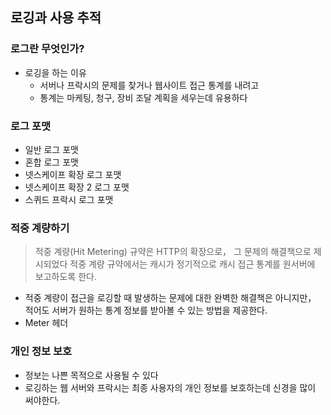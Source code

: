 ## 로깅과 사용 추적

### 로그란 무엇인가?
- 로깅을 하는 이유
  - 서버나 프락시의 문제를 찾거나 웹사이트 접근 통계를 내려고
  - 통계는 마케팅, 청구, 장비 조달 계획을 세우는데 유용하다

### 로그 포맷
- 일반 로그 포맷
- 혼합 로그 포맷
- 넷스케이프 확장 로그 포맷
- 넷스케이프 확장 2 로그 포맷
- 스퀴드 프락시 로그 포맷

### 적중 계량하기
> 적중 계량(Hit Metering) 규약은 HTTP의 확장으로， 그 문제의 해결책으로 제시되었다 적중 계량 규약에서는 캐시가 정기적으로 캐시 접근 통계를 원서버에 보고하도록 한다.
- 적중 계량이 접근을 로깅할 때 발생하는 문제에 대한 완벽한 해결책은 아니지만， 적어도 서버가 원하는 통계 정보를 받아볼 수 있는 방법을 제공한다.
- Meter 헤더
### 개인 정보 보호
- 정보는 나쁜 목적으로 사용될 수 있다
- 로깅하는 웹 서버와 프락시는 최종 사용자의 개인 정보를 보호하는데 신경을 많이 써야한다.